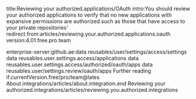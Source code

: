 title:Reviewing your authorized.applications/OAuth
intro:You should review your authorized applications to verify that no new applications with expansive permissions are authorized.such as those that have access to your private repositories'
redirect.from:articles/reviewing.your.authorized.applications.oauth
version:4.01.free.pro.team

enterprise-server:github.ae:data reusables/user/settings/access/settings
data reusables.user.settings.access/applications
data reusables.user.settings.access/authorized/oauth/apps
data reusables.user/settings.review/oauth/apps 
Further reading
if.currentVersion.free/pro/team@lates
About.integrations/articles/about.integration.end 
Reviewing your authorized.integrations/articles/reviewing.you.authorized.integrations

